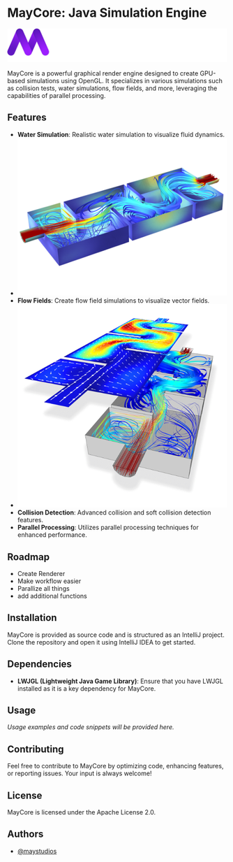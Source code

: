 # MayCore: Java Simulation Engine

![Logo](docs/img/MayStudios_FullName.png)

MayCore is a powerful graphical render engine designed to create GPU-based simulations using OpenGL. It specializes in various simulations such as collision tests, water simulations, flow fields, and more, leveraging the capabilities of parallel processing.

## Features

- **Water Simulation**: Realistic water simulation to visualize fluid dynamics.
- ![Logo](docs/img/wall-functions-water-treatment.png)
- **Flow Fields**: Create flow field simulations to visualize vector fields.
- ![Logo](docs/img/l_cfd-main_20160401160645.png)
- **Collision Detection**: Advanced collision and soft collision detection features.
- **Parallel Processing**: Utilizes parallel processing techniques for enhanced performance.

## Roadmap

- Create Renderer
- Make workflow easier
- Parallize all things
- add additional functions

## Installation

MayCore is provided as source code and is structured as an IntelliJ project. Clone the repository and open it using IntelliJ IDEA to get started.

## Dependencies

- **LWJGL (Lightweight Java Game Library)**: Ensure that you have LWJGL installed as it is a key dependency for MayCore.

## Usage

_Usage examples and code snippets will be provided here._

## Contributing

Feel free to contribute to MayCore by optimizing code, enhancing features, or reporting issues. Your input is always welcome!

## License

MayCore is licensed under the Apache License 2.0.

## Authors

- [@maystudios](https://www.github.com/maystudios)


